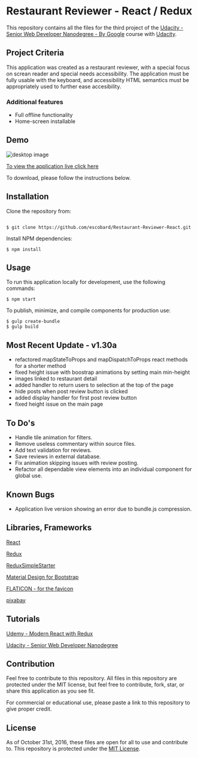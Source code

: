 # Restaurant Reviewer - React / Redux

This repository contains all the files for the third project of the [Udacity - Senior Web Developer Nanodegree - By Google](https://www.udacity.com/course/senior-web-developer-nanodegree-by-google--nd802) course with [Udacity](https://www.udacity.com/). 

## Project Criteria
This application was created as a restaurant reviewer, with a special focus on screan reader and special needs accessibility. The application must be fully usable with the keyboard, and accessibility HTML semantics must be appropriately used to further ease accesibility.

### Additional features
- Full offline functionality
- Home-screen installable

## Demo

![desktop image](https://onlinedevelopers.ca/udacity/restaurant-reviewer/src/img/read-me/proj-3-collage.jpg)

[To view the application live click here](https://onlinedevelopers.ca/udacity/restaurant-reviewer/)

To download, please follow the instructions below.

## Installation

Clone the repository from: 
```

$ git clone https://github.com/escobard/Restaurant-Reviewer-React.git

```

Install NPM dependencies:
```
$ npm install
```

## Usage

To run this application locally for development, use the following commands:

```
$ npm start
```

To publish, minimize, and compile components for production use:

```
$ gulp create-bundle
$ gulp build
```

## Most Recent Update - v1.30a
- refactored mapStateToProps and mapDispatchToProps react methods for a shorter method
- fixed height issue with boostrap animations by setting main min-height
- images linked to restaurant detail
- added handler to return users to selection at the top of the page
- hide posts when post review button is clicked
- added display handler for first post review button
- fixed height issue on the main page

## To Do's
- Handle tile animation for filters.
- Remove useless commentary within source files.
- Add text validation for reviews.
- Save reviews in external database.
- Fix animation skipping issues with review posting.
- Refactor all dependable view elements into an individual component for global use. 

## Known Bugs
- Application live version showing an error due to bundle.js compression.

## Libraries, Frameworks

[React](https://facebook.github.io/react/)

[Redux](http://redux.js.org/docs/introduction/)

[ReduxSimpleStarter](https://github.com/StephenGrider/ReduxSimpleStarter)

[Material Design for Bootstrap](https://mdbootstrap.com/material-design-for-bootstrap/)

[FLATICON - for the favicon](http://www.flaticon.com/)

[pixabay](https://pixabay.com/)

##  Tutorials

[Udemy - Modern React with Redux](https://www.udemy.com/react-redux/)

[Udacity - Senior Web Developer Nanodegree](https://www.udacity.com/course/senior-web-developer-nanodegree-by-google--nd802)
## Contribution

Feel free to contribute to this repository. All files in this repository are protected under the MIT license, but feel free to contribute, fork, star, or share this application as you see fit.

For commercial or educational use, please paste a link to this repository to give proper credit.

## License
As of October 31st, 2016, these files are open for all to use and contribute to. This repository is protected under the [MIT License](http://choosealicense.com/licenses/mit/).
